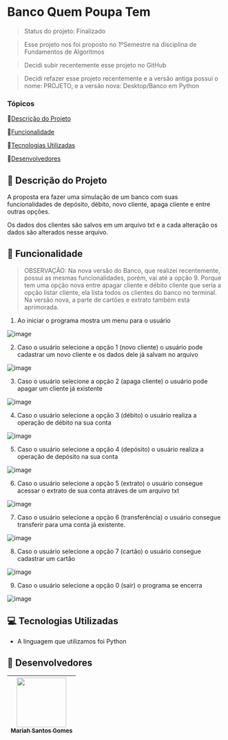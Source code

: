 # Banco Quem Poupa Tem

> Status do projeto: Finalizado

> Esse projeto nos foi proposto no 1ºSemestre na disciplina de Fundamentos de Algoritmos

> Decidi subir recentemente esse projeto no GitHub

> Decidi refazer esse projeto recentemente e a versão antiga possui o nome: PROJETO, e a versão nova: Desktop/Banco em Python

### Tópicos

🔹[Descrição do Projeto](#pencil-descrição-do-projeto)

🔹[Funcionalidade](#mag_right-funcionalidade)

🔹[Tecnologias Utilizadas](#computer-tecnologias-utilizadas)

🔹[Desenvolvedores](#busts_in_silhouette-desenvolvedores)

## :pencil: Descrição do Projeto
A proposta era fazer uma simulação de um banco com suas funcionalidades de depósito, débito, novo cliente, apaga cliente e entre outras opções.

Os dados dos clientes são salvos em um arquivo txt e a cada alteração os dados são alterados nesse arquivo.

## :mag_right: Funcionalidade

> OBSERVAÇÃO: Na nova versão do Banco, que realizei recentemente, possui as mesmas funcionalidades, porém, vai até a opção 9. Porque tem uma opção nova entre apagar cliente e débito cliente que seria a opção listar cliente, ela lista todos os clientes do banco no terminal. Na versão nova, a parte de cartões e extrato também está aprimorada.

1. Ao iniciar o programa mostra um menu para o usuário

  ![image](https://github.com/Mariah-Gomes/banco_quempoupatem_py/assets/141663285/b2d0cbb2-cffc-4c9b-a07e-e0f0ddfb3447)
 
2. Caso o usuário selecione a opção 1 (novo cliente) o usuário pode cadastrar um novo cliente e os dados dele já salvam no arquivo

  ![image](https://github.com/Mariah-Gomes/banco_quempoupatem_py/assets/141663285/c6a470a9-ab1b-4c8f-aeb0-2a982ca1e1e7)
 
3. Caso o usuário selecione a opção 2 (apaga cliente) o usuário pode apagar um cliente já existente

  ![image](https://github.com/Mariah-Gomes/banco_quempoupatem_py/assets/141663285/d54eb440-ef73-49e7-97ae-834fc5c61ba4)

4. Caso o usuário selecione a opção 3 (débito) o usuário realiza a operação de débito na sua conta

  ![image](https://github.com/Mariah-Gomes/banco_quempoupatem_py/assets/141663285/3729eb32-3342-4776-81b9-55f4f84aeb13)
 
5. Caso o usuário selecione a opção 4 (depósito) o usuário realiza a operação de depósito na sua conta

  ![image](https://github.com/Mariah-Gomes/banco_quempoupatem_py/assets/141663285/1527538e-83a8-4008-b5ef-1074b565236b)

6. Caso o usuário selecione a opção 5 (extrato) o usuário consegue acessar o extrato de sua conta atráves de um arquivo txt

  ![image](https://github.com/Mariah-Gomes/banco_quempoupatem_py/assets/141663285/10ba7a05-71ed-4fd0-8ae9-d0658d194956)


7. Caso o usuário selecione a opção 6 (transferência) o usuário consegue transferir para uma conta já existente. 

  ![image](https://github.com/Mariah-Gomes/banco_quempoupatem_py/assets/141663285/5d17c1a3-1d10-42b2-8e82-72a97a3dbbe1)

8. Caso o usuário selecione a opção 7 (cartão) o usuário consegue cadastrar um cartão 

  ![image](https://github.com/Mariah-Gomes/banco_quempoupatem_py/assets/141663285/bb5e22e7-1c37-42e3-8828-92632852141e)

9. Caso o usuário selecione a opção 0 (sair) o programa se encerra 

  ![image](https://github.com/Mariah-Gomes/banco_quempoupatem_py/assets/141663285/ab2a1fe1-7216-4407-a4fc-62159bbef05e)

## :computer: Tecnologias Utilizadas
- A linguagem que utilizamos foi Python 

## :busts_in_silhouette: Desenvolvedores
| [<img loading="lazy" src="https://github.com/Mariah-Gomes/ProjetoCompMovel1/assets/141663285/e6827fd1-d8fe-4740-b6fc-fbbfccd05752" width=115><br><sub>Mariah Santos Gomes</sub>](https://github.com/Mariah-Gomes) |
| :---: |
